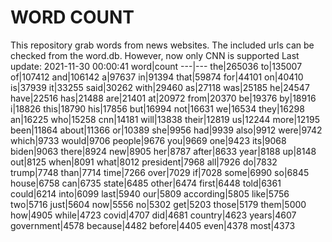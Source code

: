 # WORD COUNT
This repository grab words from news websites. The included urls can be checked from the word.db.
However, now only CNN is supported
Last update: 2021-11-30 00:00:41
word|count
---|---
the|265036
to|135007
of|107412
and|106142
a|97637
in|91394
that|59874
for|44101
on|40410
is|37939
it|33255
said|30262
with|29460
as|27118
was|25185
he|24547
have|22516
has|21488
are|21401
at|20972
from|20370
be|19376
by|18916
i|18826
this|18790
his|17856
but|16994
not|16631
we|16534
they|16298
an|16225
who|15258
cnn|14181
will|13838
their|12819
us|12244
more|12195
been|11864
about|11366
or|10389
she|9956
had|9939
also|9912
were|9742
which|9733
would|9706
people|9676
you|9669
one|9423
its|9068
biden|9063
there|8924
new|8905
her|8787
after|8633
year|8188
up|8148
out|8125
when|8091
what|8012
president|7968
all|7926
do|7832
trump|7748
than|7714
time|7266
over|7029
if|7028
some|6990
so|6845
house|6758
can|6735
state|6485
other|6474
first|6448
told|6361
could|6214
into|6099
last|5940
our|5809
according|5805
like|5756
two|5716
just|5604
now|5556
no|5302
get|5203
those|5179
them|5000
how|4905
while|4723
covid|4707
did|4681
country|4623
years|4607
government|4578
because|4482
before|4405
even|4378
most|4373
